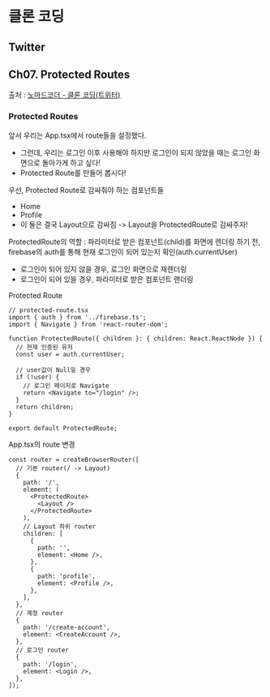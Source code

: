# 클론 코딩

## Twitter

## Ch07. Protected Routes

출처 : [노마드코더 - 클론 코딩(트위터)](https://nomadcoders.co/nwitter/)

### Protected Routes

앞서 우리는 App.tsx에서 route들을 설정했다.

- 그런데, 우리는 로그인 이후 사용해야 하지만 로그인이 되지 않았을 때는 로그인 화면으로 돌아가게 하고 싶다!
- Protected Route를 만들어 봅시다!

우선, Protected Route로 감싸줘야 하는 컴포넌트들

- Home
- Profile
- 이 둘은 결국 Layout으로 감싸짐 -> Layout을 ProtectedRoute로 감싸주자!

ProtectedRoute의 역할 : 파라미터로 받은 컴포넌트(child)를 화면에 렌더링 하기 전, firebase의 auth를 통해 현재 로그인이 되어 있는지 확인(auth.currentUser)

- 로그인이 되어 있지 않을 경우, 로그인 화면으로 재렌더링
- 로그인이 되어 있을 경우, 파라미터로 받은 컴포넌트 랜더링

Protected Route

```tsx
// protected-route.tsx
import { auth } from '../firebase.ts';
import { Navigate } from 'react-router-dom';

function ProtectedRoute({ children }: { children: React.ReactNode }) {
  // 현재 인증된 유저
  const user = auth.currentUser;

  // user값이 Null일 경우
  if (!user) {
    // 로그인 페이지로 Navigate
    return <Navigate to="/login" />;
  }
  return children;
}

export default ProtectedRoute;
```

App.tsx의 route 변경

```tsx
const router = createBrowserRouter([
  // 기본 router(/ -> Layout)
  {
    path: '/',
    element: (
      <ProtectedRoute>
        <Layout />
      </ProtectedRoute>
    ),
    // Layout 하위 router
    children: [
      {
        path: '',
        element: <Home />,
      },
      {
        path: 'profile',
        element: <Profile />,
      },
    ],
  },
  // 계정 router
  {
    path: '/create-account',
    element: <CreateAccount />,
  },
  // 로그인 router
  {
    path: '/login',
    element: <Login />,
  },
]);
```
